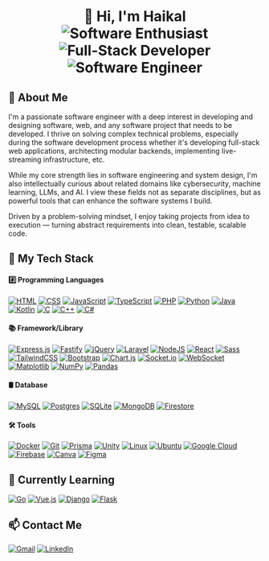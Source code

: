 <h1 align="center">👋 Hi, I'm Haikal
  <br>
  <img src="https://img.shields.io/badge/Software%20Enthusiast-0d1117" alt="Software Enthusiast" />
  <img src="https://img.shields.io/badge/Full--Stack%20Developer-0366d6" alt="Full-Stack Developer" />
  <img src="https://img.shields.io/badge/Software%20Engineer-24292e" alt="Software Engineer" />
</h1>

<h2>🚀 About Me</h2>

<p>
I'm a passionate software engineer with a deep interest in developing and designing software, web, and any software project that needs to be developed. I thrive on solving complex technical problems, especially during the software development process whether it's developing full-stack web applications, architecting modular backends, implementing live-streaming infrastructure, etc.

While my core strength lies in software engineering and system design, I'm also intellectually curious about related domains like cybersecurity, machine learning, LLMs, and AI. I view these fields not as separate disciplines, but as powerful tools that can enhance the software systems I build.

Driven by a problem-solving mindset, I enjoy taking projects from idea to execution — turning abstract requirements into clean, testable, scalable code.
</p>

<h2>🧰 My Tech Stack</h2>

<h4>#️⃣ Programming Languages</h4>

[![HTML](https://img.shields.io/badge/HTML-%23E34F26.svg?logo=html5&logoColor=white)](#)
[![CSS](https://img.shields.io/badge/CSS-1572B6?logo=css3&logoColor=fff)](#)
[![JavaScript](https://img.shields.io/badge/JavaScript-F7DF1E?logo=javascript&logoColor=000)](#)
[![TypeScript](https://img.shields.io/badge/TypeScript-3178C6?logo=typescript&logoColor=fff)](#)
[![PHP](https://img.shields.io/badge/php-%23777BB4.svg?&logo=php&logoColor=white)](#)
[![Python](https://img.shields.io/badge/Python-3776AB?logo=python&logoColor=fff)](#)
[![Java](https://img.shields.io/badge/Java-%23ED8B00.svg?logo=openjdk&logoColor=white)](#)
[![Kotlin](https://img.shields.io/badge/Kotlin-%237F52FF.svg?logo=kotlin&logoColor=white)](#)
[![C](https://img.shields.io/badge/C-00599C?logo=c&logoColor=white)](#)
[![C++](https://img.shields.io/badge/C++-%2300599C.svg?logo=c%2B%2B&logoColor=white)](#)
[![C#](https://custom-icon-badges.demolab.com/badge/C%23-%23239120.svg?logo=cshrp&logoColor=white)](#)

<h4>📚 Framework/Library</h4>

[![Express.js](https://img.shields.io/badge/Express.js-%23404d59.svg?logo=express&logoColor=%2361DAFB)](#)
[![Fastify](https://img.shields.io/badge/-Fastify-000000?style=flat&logo=fastify&logoColor=white)](#)
[![jQuery](https://img.shields.io/badge/jQuery-0769AD?logo=jquery&logoColor=fff)](#)
[![Laravel](https://img.shields.io/badge/Laravel-%23FF2D20.svg?logo=laravel&logoColor=white)](#)
[![NodeJS](https://img.shields.io/badge/Node.js-6DA55F?logo=node.js&logoColor=white)](#)
[![React](https://img.shields.io/badge/React-%2320232a.svg?logo=react&logoColor=%2361DAFB)](#)
[![Sass](https://img.shields.io/badge/Sass-C69?logo=sass&logoColor=fff)](#)
[![TailwindCSS](https://img.shields.io/badge/Tailwind%20CSS-%2338B2AC.svg?logo=tailwind-css&logoColor=white)](#)
[![Bootstrap](https://img.shields.io/badge/Bootstrap-7952B3?logo=bootstrap&logoColor=fff)](#)
[![Chart.js](https://img.shields.io/badge/Chart.js-FF6384?logo=chartdotjs&logoColor=fff)](#)
[![Socket.io](https://img.shields.io/badge/Socket.io-black?logo=socketdotio&logoColor=fff)](#)
[![WebSocket](https://custom-icon-badges.demolab.com/badge/WebSocket-3c790a?logo=WebSocket&logoColor=fff)](#)
[![Matplotlib](https://custom-icon-badges.demolab.com/badge/Matplotlib-71D291?logo=matplotlib&logoColor=fff)](#)
[![NumPy](https://img.shields.io/badge/NumPy-4DABCF?logo=numpy&logoColor=fff)](#)
[![Pandas](https://img.shields.io/badge/Pandas-150458?logo=pandas&logoColor=fff)](#)

<h4>🛢️ Database</h4>

[![MySQL](https://img.shields.io/badge/MySQL-4479A1?logo=mysql&logoColor=fff)](#)
[![Postgres](https://img.shields.io/badge/Postgres-%23316192.svg?logo=postgresql&logoColor=white)](#)
[![SQLite](https://img.shields.io/badge/SQLite-%2307405e.svg?logo=sqlite&logoColor=white)](#)
[![MongoDB](https://img.shields.io/badge/MongoDB-%234ea94b.svg?logo=mongodb&logoColor=white)](#)
[![Firestore](https://img.shields.io/badge/Firestore-F5F5F5?logo=Firebase&logoColor=orange)](#)

<h4>🛠️ Tools</h4>

[![Docker](https://img.shields.io/badge/Docker-2496ED?logo=docker&logoColor=fff)](#)
[![Git](https://img.shields.io/badge/Git-F05032?logo=git&logoColor=fff)](#)
[![Prisma](https://img.shields.io/badge/Prisma-2D3748?logo=prisma&logoColor=white)](#)
[![Unity](https://img.shields.io/badge/Unity-%23000000.svg?logo=unity&logoColor=white)](#)
[![Linux](https://img.shields.io/badge/Linux-FCC624?logo=linux&logoColor=black)](#)
[![Ubuntu](https://img.shields.io/badge/Ubuntu-E95420?logo=ubuntu&logoColor=white)](#)
[![Google Cloud](https://img.shields.io/badge/Google%20Cloud-%234285F4.svg?logo=google-cloud&logoColor=white)](#)
[![Firebase](https://img.shields.io/badge/Firebase-F5F5F5?logo=Firebase&logoColor=orange)](#)
[![Canva](https://img.shields.io/badge/Canva-%2300C4CC.svg?&logo=Canva&logoColor=white)](#)
[![Figma](https://img.shields.io/badge/Figma-F24E1E?logo=figma&logoColor=white)](#)

<!-- <h2>🎯 Current Focus</h2>
<ul>
  <li>Building a telescope live streaming platform with a real-time backend and video transport pipeline.</li>
  <li>Developing a full-stack monorepo application with complete user auth flow and modular design.</li>
  <li>Deepening expertise in backend systems, observability, and performance tuning.</li>
</ul> -->
<h2>📝 Currently Learning</h2>

[![Go](https://img.shields.io/badge/Go-%2300ADD8.svg?&logo=go&logoColor=white)](#)
[![Vue.js](https://img.shields.io/badge/Vue.js-4FC08D?logo=vuedotjs&logoColor=fff)](#)
[![Django](https://img.shields.io/badge/Django-%23092E20.svg?logo=django&logoColor=white)](#)
[![Flask](https://img.shields.io/badge/Flask-000?logo=flask&logoColor=fff)](#)

<h2>📫 Contact Me</h2>

[![Gmail](https://img.shields.io/badge/Gmail-D14836?logo=gmail&logoColor=white)](mailto:haikalardzi@gmail.com)
[![LinkedIn](https://custom-icon-badges.demolab.com/badge/LinkedIn-0A66C2?logo=linkedin-white&logoColor=fff)](https://linkedin.com/in/haikalardzi)
